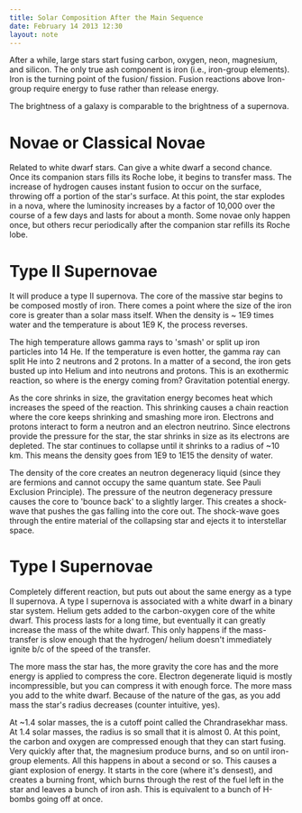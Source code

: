 ```yaml
---
title: Solar Composition After the Main Sequence
date: February 14 2013 12:30
layout: note
---
```


After a while, large stars start fusing carbon, oxygen, neon, magnesium, and silicon.  The only true ash component is iron (i.e., iron-group elements). Iron is the turning point of the fusion/ fission.  Fusion reactions above Iron-group require energy to fuse rather than release energy.

The brightness of a galaxy is comparable to the brightness of a supernova.

# Novae or Classical Novae #

Related to white dwarf stars.  Can give a white dwarf a second chance.  Once its companion stars fills its Roche lobe, it begins to transfer mass. The increase of hydrogen causes instant fusion to occur on the surface, throwing off a portion of the star's surface. At this point, the star explodes in a nova, where the luminosity increases by a factor of 10,000 over the course of a few days and lasts for about a month.  Some novae only happen once, but others recur periodically after the companion star refills its Roche lobe.

# Type II Supernovae #

It will produce a type II supernova.  The core of the massive star begins to be composed mostly of iron.  There comes a point where the size of the iron core is greater than a solar mass itself.  When the density is ~ 1E9 times water and the temperature is about 1E9 K, the process reverses.

The high temperature allows gamma rays to 'smash' or split up iron particles into 14 He. If the temperature is even hotter, the gamma ray can split He into 2 neutrons and 2 protons.  In a matter of a second, the iron gets busted up into Helium and into neutrons and protons.  This is an exothermic reaction, so where is the energy coming from? Gravitation potential energy.

As the core shrinks in size, the gravitation energy becomes heat which increases the speed of the reaction.  This shrinking causes a chain reaction where the core keeps shrinking and smashing more iron.  Electrons and protons interact to form a neutron and an electron neutrino.  Since electrons provide the pressure for the star, the star shrinks in size as its electrons are depleted.  The star continues to collapse until it shrinks to a radius of ~10 km.  This means the density goes from 1E9 to 1E15 the density of water.

The density of the core creates an neutron degeneracy liquid (since they are fermions and cannot occupy the same quantum state.  See Pauli Exclusion Principle).  The pressure of the neutron degeneracy pressure causes the core to 'bounce back' to a slightly larger.  This creates a shock-wave that pushes the gas falling into the core out.  The shock-wave goes through the entire material of the collapsing star and ejects it to interstellar space.

# Type I Supernovae #

Completely different reaction, but puts out about the same energy as a type II supernova.  A type I supernova is associated with a white dwarf in a binary star system.  Helium gets added to the carbon-oxygen core of the white dwarf.  This process lasts for a long time, but eventually it can greatly increase the mass of the white dwarf.  This only happens if the mass-transfer is slow enough that the hydrogen/ helium doesn't immediately ignite b/c of the speed of the transfer.

The more mass the star has, the more gravity the core has and the more energy is applied to compress the core.  Electron degenerate liquid is mostly incompressible, but you can compress it with enough force.  The more mass you add to the white dwarf.  Because of the nature of the gas, as you add mass the star's radius decreases (counter intuitive, yes).

At ~1.4 solar masses, the is a cutoff point called the Chrandrasekhar mass.  At 1.4 solar masses, the radius is so small that it is almost 0.  At this point, the carbon and oxygen are compressed enough that they can start fusing.  Very quickly after that, the magnesium produce burns, and so on until iron-group elements.  All this happens in about a second or so.  This causes a giant explosion of energy.  It starts in the core (where it's densest), and creates a burning front, which burns through the rest of the fuel left in the star and leaves a bunch of iron ash.  This is equivalent to a bunch of H-bombs going off at once.
